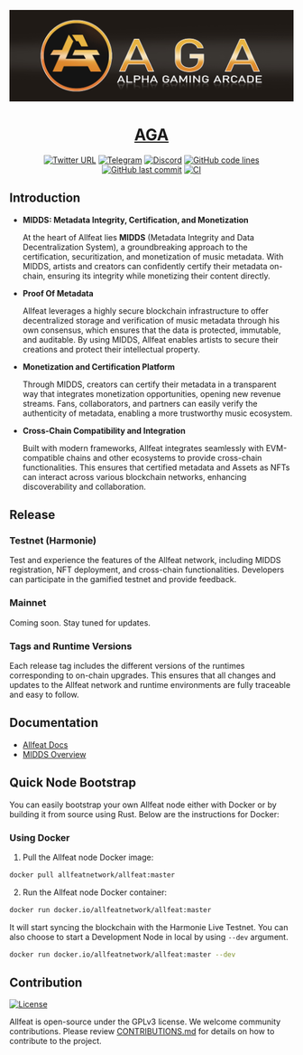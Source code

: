 <div align="center">

![logo](docs/aga-banner-2.png)

# [AGA](https://aga.network)

[![Twitter URL](https://img.shields.io/twitter/follow/Allfeat_music?style=social)](https://twitter.com/Allfeat_music) [![Telegram](https://img.shields.io/endpoint?color=neon&style=flat-square&url=https%3A%2F%2Ftg.sumanjay.workers.dev%2FAllfeat_music)](https://t.me/Allfeat_fndn) [![Discord](https://img.shields.io/badge/Discord-gray?logo=discord)](https://allfeat.discord.com)
[![GitHub code lines](https://tokei.rs/b1/github/allfeat/allfeat)](https://github.com/allfeat/allfeat) [![GitHub last commit](https://img.shields.io/github/last-commit/allfeat/allfeat?color=red&style=plastic)](https://github.com/allfeat/allfeat) [![CI](https://github.com/allfeat/allfeat/actions/workflows/checks.yml/badge.svg)](https://github.com/allfeat/allfeat/actions/workflows/checks.yml/badge.svg)
</div>

</div>

## Introduction

- **MIDDS: Metadata Integrity, Certification, and Monetization**

  At the heart of Allfeat lies **MIDDS** (Metadata Integrity and Data Decentralization System), a groundbreaking approach to the certification, securitization, and monetization of music metadata. With MIDDS, artists and creators can confidently certify their metadata on-chain, ensuring its integrity while monetizing their content directly.

- **Proof Of Metadata**

  Allfeat leverages a highly secure blockchain infrastructure to offer decentralized storage and verification of music metadata through his own consensus, which ensures that the data is protected, immutable, and auditable. By using MIDDS, Allfeat enables artists to secure their creations and protect their intellectual property.

- **Monetization and Certification Platform**

  Through MIDDS, creators can certify their metadata in a transparent way that integrates monetization opportunities, opening new revenue streams. Fans, collaborators, and partners can easily verify the authenticity of metadata, enabling a more trustworthy music ecosystem.

- **Cross-Chain Compatibility and Integration**

  Built with modern frameworks, Allfeat integrates seamlessly with EVM-compatible chains and other ecosystems to provide cross-chain functionalities. This ensures that certified metadata and Assets as NFTs can interact across various blockchain networks, enhancing discoverability and collaboration.

## Release

### Testnet (Harmonie)

Test and experience the features of the Allfeat network, including MIDDS registration, NFT deployment, and cross-chain functionalities. Developers can participate in the gamified testnet and provide feedback.

### Mainnet

Coming soon. Stay tuned for updates.

### Tags and Runtime Versions

Each release tag includes the different versions of the runtimes corresponding to on-chain upgrades. This ensures that all changes and updates to the Allfeat network and runtime environments are fully traceable and easy to follow.

## Documentation

- [Allfeat Docs](https://docs.allfeat.com)
- [MIDDS Overview](https://docs.allfeat.com/features/midds/)

## Quick Node Bootstrap

You can easily bootstrap your own Allfeat node either with Docker or by building it from source using Rust. Below are the instructions for Docker:

### Using Docker

1. Pull the Allfeat node Docker image:

```bash
docker pull allfeatnetwork/allfeat:master
```

2. Run the Allfeat node Docker container:

```bash
docker run docker.io/allfeatnetwork/allfeat:master
```

It will start syncing the blockchain with the Harmonie Live Testnet.
You can also choose to start a Development Node in local by using `--dev` argument.

```bash
docker run docker.io/allfeatnetwork/allfeat:master --dev
```

## Contribution

[![License](https://img.shields.io/badge/License-GPLv3-blue.svg)](https://www.gnu.org/licenses/gpl-3.0)

Allfeat is open-source under the GPLv3 license. We welcome community contributions. Please review [CONTRIBUTIONS.md](doc/CONTRIBUTIONS.md) for details on how to contribute to the project.
